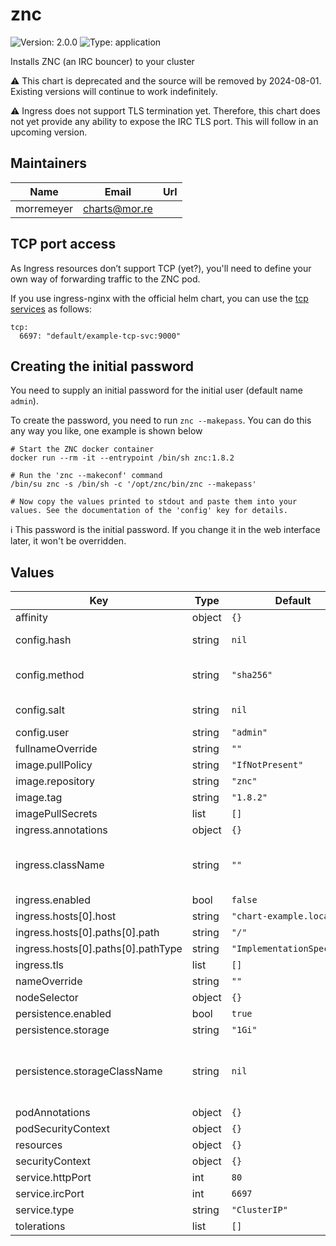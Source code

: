 # znc

![Version: 2.0.0](https://img.shields.io/badge/Version-2.0.0-informational?style=flat-square) ![Type: application](https://img.shields.io/badge/Type-application-informational?style=flat-square)

Installs ZNC (an IRC bouncer) to your cluster

:warning: This chart is deprecated and the source will be removed by 2024-08-01. Existing versions will continue to work indefinitely.

:warning: Ingress does not support TLS termination yet. Therefore, this chart does not yet provide any ability to expose the IRC TLS port. This will follow in an upcoming version.

## Maintainers

| Name | Email | Url |
| ---- | ------ | --- |
| morremeyer | <charts@mor.re> |  |

## TCP port access

As Ingress resources don’t support TCP (yet?), you'll need to define your own way of forwarding traffic to the ZNC pod.

If you use ingress-nginx with the official helm chart, you can use the [tcp services](https://github.com/kubernetes/ingress-nginx/blob/main/charts/ingress-nginx/values.yaml#L884-L888) as follows:

```
tcp:
  6697: "default/example-tcp-svc:9000"
```

## Creating the initial password

You need to supply an initial password for the initial user (default name `admin`).

To create the password, you need to run `znc --makepass`. You can do this any way you like, one example is shown below

```
# Start the ZNC docker container
docker run --rm -it --entrypoint /bin/sh znc:1.8.2

# Run the 'znc --makeconf' command
/bin/su znc -s /bin/sh -c '/opt/znc/bin/znc --makepass'

# Now copy the values printed to stdout and paste them into your values. See the documentation of the 'config' key for details.
```

:information_source: This password is the initial password. If you change it in the web interface later, it won't be overridden.

## Values

| Key | Type | Default | Description |
|-----|------|---------|-------------|
| affinity | object | `{}` |  |
| config.hash | string | `nil` | The hash for your initial password' |
| config.method | string | `"sha256"` | The method for your initial password' |
| config.salt | string | `nil` | The salt for your initial password' |
| config.user | string | `"admin"` |  |
| fullnameOverride | string | `""` |  |
| image.pullPolicy | string | `"IfNotPresent"` |  |
| image.repository | string | `"znc"` |  |
| image.tag | string | `"1.8.2"` |  |
| imagePullSecrets | list | `[]` |  |
| ingress.annotations | object | `{}` |  |
| ingress.className | string | `""` | The ingressClassName for this Ingress resource |
| ingress.enabled | bool | `false` |  |
| ingress.hosts[0].host | string | `"chart-example.local"` |  |
| ingress.hosts[0].paths[0].path | string | `"/"` |  |
| ingress.hosts[0].paths[0].pathType | string | `"ImplementationSpecific"` |  |
| ingress.tls | list | `[]` |  |
| nameOverride | string | `""` |  |
| nodeSelector | object | `{}` |  |
| persistence.enabled | bool | `true` |  |
| persistence.storage | string | `"1Gi"` |  |
| persistence.storageClassName | string | `nil` | Set a storageClassName, otherwise the default class is used. |
| podAnnotations | object | `{}` |  |
| podSecurityContext | object | `{}` |  |
| resources | object | `{}` |  |
| securityContext | object | `{}` |  |
| service.httpPort | int | `80` |  |
| service.ircPort | int | `6697` |  |
| service.type | string | `"ClusterIP"` |  |
| tolerations | list | `[]` |  |
